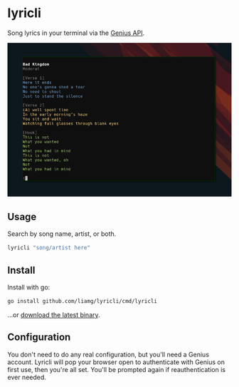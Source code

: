 # lyricli

Song lyrics in your terminal via the [Genius API](https://docs.genius.com).

![screenshot](screenshot.png)

## Usage

Search by song name, artist, or both.

```bash
lyricli "song/artist here"
```

## Install

Install with go:

```bash
go install github.com/liamg/lyricli/cmd/lyricli
```

...or [download the latest binary](https://github.com/liamg/lyricli/releases/latest).

## Configuration

You don't need to do any real configuration, but you'll need a Genius account. Lyricli will pop your browser open to authenticate with Genius on first use, then you're all set. You'll be prompted again if reauthentication is ever needed.
